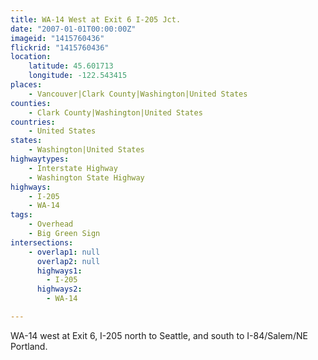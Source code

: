 ```yaml
---
title: WA-14 West at Exit 6 I-205 Jct.
date: "2007-01-01T00:00:00Z"
imageid: "1415760436"
flickrid: "1415760436"
location:
    latitude: 45.601713
    longitude: -122.543415
places:
    - Vancouver|Clark County|Washington|United States
counties:
    - Clark County|Washington|United States
countries:
    - United States
states:
    - Washington|United States
highwaytypes:
    - Interstate Highway
    - Washington State Highway
highways:
    - I-205
    - WA-14
tags:
    - Overhead
    - Big Green Sign
intersections:
    - overlap1: null
      overlap2: null
      highways1:
        - I-205
      highways2:
        - WA-14

---
```

WA-14 west at Exit 6, I-205 north to Seattle, and south to I-84/Salem/NE Portland.